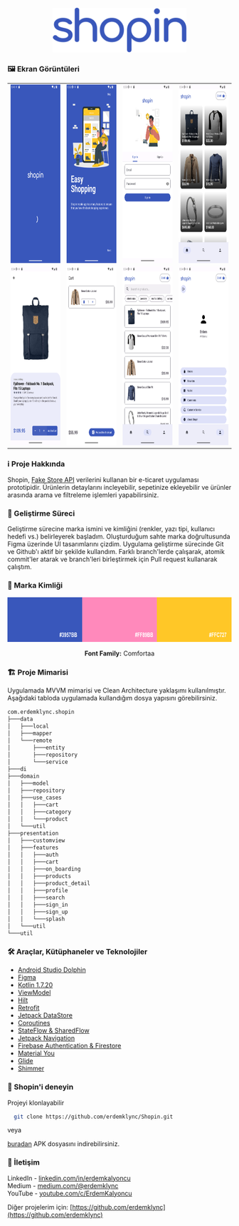 <br/>
<div align="center">
    <a>
        <img src="assets/shopin.png" alt="Logo" height="100">
    </a>
</div>

### 🖼️ Ekran Görüntüleri
<table align="center">
  <tr>
    <td><img src="assets/1.png" height="400px" /></td>
    <td><img src="assets/2.png" height="400px" /></td>
    <td><img src="assets/3.png" height="400px" /></td>
    <td><img src="assets/4.png" height="400px" /></td>
  </tr>
  <tr>
    <td><img src="assets/5.png" height="400px" /></td>
    <td><img src="assets/6.png" height="400px" /></td>
    <td><img src="assets/7.png" height="400px" /></td>
    <td><img src="assets/8.png" height="400px" /></td>
  </tr>
</table>


### ℹ️ Proje Hakkında
Shopin, <a href="fakestoreapi.com">Fake Store API</a> verilerini kullanan bir e-ticaret uygulaması prototipidir. Ürünlerin detaylarını incleyebilir, sepetinize ekleyebilir ve ürünler arasında arama ve filtreleme işlemleri yapabilirsiniz.

### 🚀 Geliştirme Süreci
Geliştirme sürecine marka ismini ve kimliğini (renkler, yazı tipi, kullanıcı hedefi vs.) belirleyerek başladım. Oluşturduğum sahte marka doğrultusunda Figma üzerinde UI tasarımlarını çizdim. Uygulama geliştirme sürecinde Git ve Github'ı aktif bir şekilde kullandım. Farklı branch'lerde çalışarak, atomik commit'ler atarak ve branch'leri birleştirmek için Pull request kullanarak çalıştım.

### 💎 Marka Kimliği

<div align="center">
    <img src="assets/colors.png" alt="Logo" height="100">
    <p align="center"><b>Font Family:</b> Comfortaa</p>
</div>


### 🏗️ Proje Mimarisi

Uygulamada MVVM mimarisi ve Clean Architecture yaklaşımı kullanılmıştır. Aşağıdaki tabloda uygulamada kullandığım dosya yapısını görebilirsiniz.

```
com.erdemklync.shopin
├───data
│   ├───local
│   ├───mapper
│   └───remote
│       ├───entity
│       ├───repository
│       └───service
├───di
├───domain
│   ├───model
│   ├───repository
│   ├───use_cases
│   │   ├───cart
│   │   ├───category
│   │   └───product
│   └───util
├───presentation
│   ├───customview
│   ├───features
│   │   ├───auth
│   │   ├───cart
│   │   ├───on_boarding
│   │   ├───products
│   │   ├───product_detail
│   │   ├───profile
│   │   ├───search
│   │   ├───sign_in
│   │   ├───sign_up
│   │   └───splash
│   └───util
└───util
```

### 🛠️ Araçlar, Kütüphaneler ve Teknolojiler
- [Android Studio Dolphin](https://developer.android.com/studio)
- [Figma](https://figma.com/)
- [Kotlin 1.7.20](https://kotlinlang.org)
- [ViewModel](https://developer.android.com/topic/libraries/architecture/viewmodel)
- [Hilt](https://developer.android.com/training/dependency-injection/hilt-android)
- [Retrofit](https://square.github.io/retrofit)
- [Jetpack DataStore](https://developer.android.com/topic/libraries/architecture/datastore)
- [Coroutines](https://kotlinlang.org/docs/reference/coroutines-overview.html) 
- [StateFlow & SharedFlow](https://developer.android.com/kotlin/flow/stateflow-and-sharedflow)
- [Jetpack Navigation](https://developer.android.com/guide/navigation) 
- [Firebase Authentication & Firestore](https://firebase.google.com)
- [Material You](https://m3.material.io)
- [Glide](https://bumptech.github.io/glide)
- [Shimmer](https://facebook.github.io/shimmer-android/) 

### 📲 Shopin'i deneyin
Projeyi klonlayabilir

```sh
  git clone https://github.com/erdemklync/Shopin.git
```

veya

<a href="https://github.com/erdemklync/Shopin/releases/tag/Debug">buradan</a> APK dosyasını indirebilirsiniz.


### 📧 İletişim

LinkedIn - [linkedin.com/in/erdemkalyoncu](https://linkedin.com/in/erdemkalyoncu)<br />
Medium - [medium.com/@erdemklync](https://medium.com/@erdemklync)<br />
YouTube - [youtube.com/c/ErdemKalyoncu](https://www.youtube.com/c/ErdemKalyoncu)<br />

Diğer projelerim için: [https://github.com/erdemklync](https://github.com/erdemklync)
